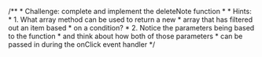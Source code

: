 /**
     * Challenge: complete and implement the deleteNote function
     * 
     * Hints: 
     * 1. What array method can be used to return a new
     *    array that has filtered out an item based 
     *    on a condition?
     * 2. Notice the parameters being based to the function
     *    and think about how both of those parameters
     *    can be passed in during the onClick event handler
     */